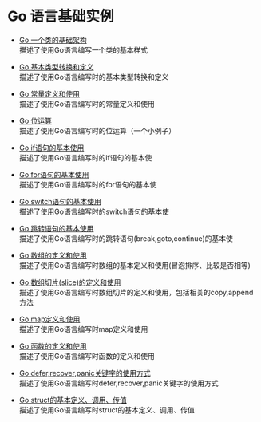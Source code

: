 # Go 语言基础实例

* [Go 一个类的基础架构](https://github.com/YellowBull/Go/blob/master/2-BaseStructure/Example.go) <br/>
描述了使用Go语言编写一个类的基本样式

* [Go 基本类型转换和定义](https://github.com/YellowBull/Go/blob/master/2-BaseStructure/Example2.go) <br/>
描述了使用Go语言编写时的基本类型转换和定义

* [Go 常量定义和使用](https://github.com/YellowBull/Go/blob/master/2-BaseStructure/Example3.go) <br/>
描述了使用Go语言编写时的常量定义和使用

* [Go 位运算](https://github.com/YellowBull/Go/blob/master/2-BaseStructure/Example4.go) <br/>
描述了使用Go语言编写时的位运算（一个小例子）

* [Go if语句的基本使用](https://github.com/YellowBull/Go/blob/master/2-BaseStructure/Example5.go) <br/>
描述了使用Go语言编写时的if语句的基本使

* [Go for语句的基本使用](https://github.com/YellowBull/Go/blob/master/2-BaseStructure/Example6.go) <br/>
描述了使用Go语言编写时的for语句的基本使

* [Go switch语句的基本使用](https://github.com/YellowBull/Go/blob/master/2-BaseStructure/Example7.go) <br/>
描述了使用Go语言编写时的switch语句的基本使

* [Go 跳转语句的基本使用](https://github.com/YellowBull/Go/blob/master/2-BaseStructure/Example8.go) <br/>
描述了使用Go语言编写时的跳转语句(break,goto,continue)的基本使

* [Go 数组的定义和使用](https://github.com/YellowBull/Go/blob/master/2-BaseStructure/Example9.go) <br/>
描述了使用Go语言编写时数组的基本定义和使用(冒泡排序、比较是否相等)

* [Go 数组切片(slice)的定义和使用](https://github.com/YellowBull/Go/blob/master/2-BaseStructure/Example10.go) <br/>
描述了使用Go语言编写时数组切片的定义和使用，包括相关的copy,append方法

* [Go map定义和使用](https://github.com/YellowBull/Go/blob/master/2-BaseStructure/Example11.go) <br/>
描述了使用Go语言编写时map定义和使用

* [Go 函数的定义和使用](https://github.com/YellowBull/Go/blob/master/2-BaseStructure/Example12.go) <br/>
描述了使用Go语言编写时函数的定义和使用

* [Go defer,recover,panic关键字的使用方式](https://github.com/YellowBull/Go/blob/master/2-BaseStructure/Example13.go) <br/>
描述了使用Go语言编写时defer,recover,panic关键字的使用方式

* [Go struct的基本定义、调用、传值](https://github.com/YellowBull/Go/blob/master/2-BaseStructure/Example14.go) <br/>
描述了使用Go语言编写时struct的基本定义、调用、传值